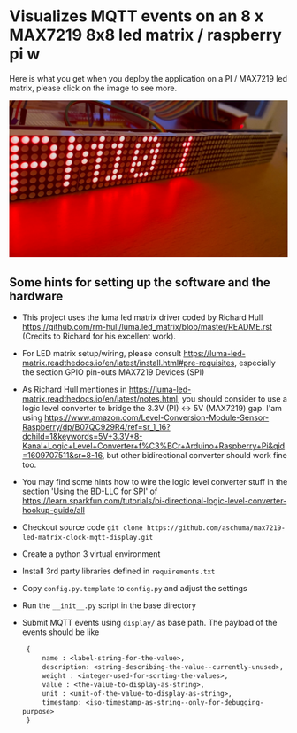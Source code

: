 # Visualizes MQTT events on an 8 x MAX7219 8x8 led matrix / raspberry pi w

Here is what you get when you deploy the application on a PI / MAX7219 led matrix, please click on the image to see more.

[![Demo](https://github.com/aschuma/max7219-led-matrix-clock-mqtt-display/blob/main/img/max-display.jpg)](https://youtu.be/OGFmESPtSfg)


## Some hints for setting up the software and the hardware

* This project uses the luma led matrix driver coded by Richard Hull https://github.com/rm-hull/luma.led_matrix/blob/master/README.rst (Credits to Richard for his excellent work).
* For LED matrix setup/wiring, please consult https://luma-led-matrix.readthedocs.io/en/latest/install.html#pre-requisites, especially the section GPIO pin-outs MAX7219 Devices (SPI) 
* As Richard Hull mentiones in https://luma-led-matrix.readthedocs.io/en/latest/notes.html, you should consider to use a logic level converter to bridge the 3.3V (PI) <-> 5V (MAX7219) gap. I'am using https://www.amazon.com/Level-Conversion-Module-Sensor-Raspberry/dp/B07QC929R4/ref=sr_1_16?dchild=1&keywords=5V+3.3V+8-Kanal+Logic+Level+Converter+f%C3%BCr+Arduino+Raspberry+Pi&qid=1609707511&sr=8-16, but other bidirectional converter should work fine too.
* You may find some hints how to wire the logic level converter stuff in the section 'Using the BD-LLC for SPI' of https://learn.sparkfun.com/tutorials/bi-directional-logic-level-converter-hookup-guide/all

* Checkout source code `git clone https://github.com/aschuma/max7219-led-matrix-clock-mqtt-display.git`
* Create a python 3 virtual environment
* Install 3rd party libraries defined in `requirements.txt`
* Copy `config.py.template` to `config.py` and adjust the settings
* Run the `__init__.py` script in the base directory   
* Submit MQTT events using `display/` as base path. The payload of the events should be like   
   ```
    {
        name : <label-string-for-the-value>,
        description: <string-describing-the-value--currently-unused>,
        weight : <integer-used-for-sorting-the-values>,
        value : <the-value-to-display-as-string>,
        unit : <unit-of-the-value-to-display-as-string>,
        timestamp: <iso-timestamp-as-string--only-for-debugging-purpose>
    }
   ```

